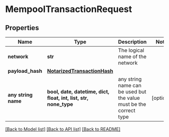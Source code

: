 # MempoolTransactionRequest


## Properties
Name | Type | Description | Notes
------------ | ------------- | ------------- | -------------
**network** | **str** | The logical name of the network | 
**payload_hash** | [**NotarizedTransactionHash**](NotarizedTransactionHash.md) |  | 
**any string name** | **bool, date, datetime, dict, float, int, list, str, none_type** | any string name can be used but the value must be the correct type | [optional]

[[Back to Model list]](../README.md#documentation-for-models) [[Back to API list]](../README.md#documentation-for-api-endpoints) [[Back to README]](../README.md)



